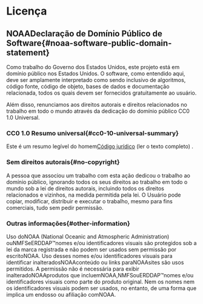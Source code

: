 # Licença

## NOAADeclaração de Domínio Público de Software{#noaa-software-public-domain-statement} 

Como trabalho do Governo dos Estados Unidos, este projeto está em domínio público nos Estados Unidos. O software, como entendido aqui, deve ser amplamente interpretado como sendo inclusivo de algoritmos, código fonte, código de objeto, bases de dados e documentação relacionada, todos os quais devem ser fornecidos gratuitamente ao usuário.

Além disso, renunciamos aos direitos autorais e direitos relacionados no trabalho em todo o mundo através da dedicação do domínio público CC0 1.0 Universal.

### CC0 1.0 Resumo universal{#cc0-10-universal-summary} 

Este é um resumo legível do homem[Código jurídico](https://github.com/ERDDAP/erddap/blob/main/LICENSE)  (ler o texto completo) .

### Sem direitos autorais{#no-copyright} 

A pessoa que associou um trabalho com esta ação dedicou o trabalho ao domínio público, ignorando todos os seus direitos ao trabalho em todo o mundo sob a lei de direitos autorais, incluindo todos os direitos relacionados e vizinhos, na medida permitida pela lei. O Usuário pode copiar, modificar, distribuir e executar o trabalho, mesmo para fins comerciais, tudo sem pedir permissão.

### Outras informações{#other-information} 

Uso doNOAA  (National Oceanic and Atmospheric Administration) ouNMFSeERDDAP™nomes e/ou identificadores visuais são protegidos sob a lei da marca registrada e não podem ser usados sem permissão por escritoNOAA. Uso desses nomes e/ou identificadores visuais para identificar inalteradosNOAAconteúdo ou links paraNOAAsites são usos permitidos. A permissão não é necessária para exibir inalteradoNOAAprodutos que incluemNOAA,NMFSouERDDAP™nomes e/ou identificadores visuais como parte do produto original. Nem os nomes nem os identificadores visuais podem ser usados, no entanto, de uma forma que implica um endosso ou afiliação comNOAA.
